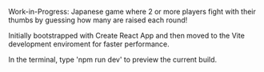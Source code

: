 Work-in-Progress: Japanese game where 2 or more players fight with their thumbs by guessing how many are raised each round!

Initially bootstrapped with Create React App and then moved to the Vite development enviroment for faster performance. 

In the terminal, type 'npm run dev' to preview the current build.
